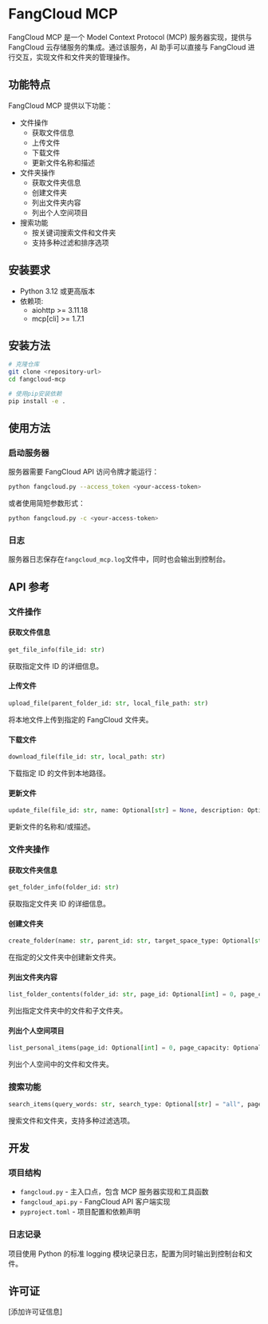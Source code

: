 # FangCloud MCP

FangCloud MCP 是一个 Model Context Protocol (MCP) 服务器实现，提供与 FangCloud 云存储服务的集成。通过该服务，AI 助手可以直接与 FangCloud 进行交互，实现文件和文件夹的管理操作。

## 功能特点

FangCloud MCP 提供以下功能：

- 文件操作
  - 获取文件信息
  - 上传文件
  - 下载文件
  - 更新文件名称和描述
- 文件夹操作
  - 获取文件夹信息
  - 创建文件夹
  - 列出文件夹内容
  - 列出个人空间项目
- 搜索功能
  - 按关键词搜索文件和文件夹
  - 支持多种过滤和排序选项

## 安装要求

- Python 3.12 或更高版本
- 依赖项:
  - aiohttp >= 3.11.18
  - mcp[cli] >= 1.7.1

## 安装方法

```bash
# 克隆仓库
git clone <repository-url>
cd fangcloud-mcp

# 使用pip安装依赖
pip install -e .
```

## 使用方法

### 启动服务器

服务器需要 FangCloud API 访问令牌才能运行：

```bash
python fangcloud.py --access_token <your-access-token>
```

或者使用简短参数形式：

```bash
python fangcloud.py -c <your-access-token>
```

### 日志

服务器日志保存在`fangcloud_mcp.log`文件中，同时也会输出到控制台。

## API 参考

### 文件操作

#### 获取文件信息

```python
get_file_info(file_id: str)
```

获取指定文件 ID 的详细信息。

#### 上传文件

```python
upload_file(parent_folder_id: str, local_file_path: str)
```

将本地文件上传到指定的 FangCloud 文件夹。

#### 下载文件

```python
download_file(file_id: str, local_path: str)
```

下载指定 ID 的文件到本地路径。

#### 更新文件

```python
update_file(file_id: str, name: Optional[str] = None, description: Optional[str] = None)
```

更新文件的名称和/或描述。

### 文件夹操作

#### 获取文件夹信息

```python
get_folder_info(folder_id: str)
```

获取指定文件夹 ID 的详细信息。

#### 创建文件夹

```python
create_folder(name: str, parent_id: str, target_space_type: Optional[str] = None, target_space_id: Optional[str] = None)
```

在指定的父文件夹中创建新文件夹。

#### 列出文件夹内容

```python
list_folder_contents(folder_id: str, page_id: Optional[int] = 0, page_capacity: Optional[int] = 20, type_filter: Optional[str] = "all", sort_by: Optional[str] = "date", sort_direction: Optional[str] = "desc")
```

列出指定文件夹中的文件和子文件夹。

#### 列出个人空间项目

```python
list_personal_items(page_id: Optional[int] = 0, page_capacity: Optional[int] = 20, type_filter: Optional[str] = "all", sort_by: Optional[str] = "date", sort_direction: Optional[str] = "desc")
```

列出个人空间中的文件和文件夹。

### 搜索功能

```python
search_items(query_words: str, search_type: Optional[str] = "all", page_id: Optional[int] = 0, search_in_folder: Optional[str] = None, query_filter: Optional[str] = "all", updated_time_range: Optional[str] = None)
```

搜索文件和文件夹，支持多种过滤选项。

## 开发

### 项目结构

- `fangcloud.py` - 主入口点，包含 MCP 服务器实现和工具函数
- `fangcloud_api.py` - FangCloud API 客户端实现
- `pyproject.toml` - 项目配置和依赖声明

### 日志记录

项目使用 Python 的标准 logging 模块记录日志，配置为同时输出到控制台和文件。

## 许可证

[添加许可证信息]
